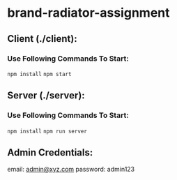 # brand-radiator-assignment

## Client (./client):

### Use Following Commands To Start:

```npm install```
```npm start```

## Server (./server):

### Use Following Commands To Start:

```npm install```
```npm run server```

## Admin Credentials:
email: admin@xyz.com 
password: admin123
